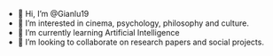 - 👋 Hi, I’m @Gianlu19
- 👀 I’m interested in cinema, psychology, philosophy and culture.
- 🌱 I’m currently learning Artificial Intelligence
- 💞️ I’m looking to collaborate on research papers and social projects.

<!---
Gianlu19/Gianlu19 is a ✨ special ✨ repository because its `README.md` (this file) appears on your GitHub profile.
You can click the Preview link to take a look at your changes.
--->
